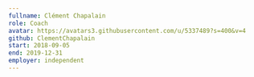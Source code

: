 ```yaml
---
fullname: Clément Chapalain
role: Coach
avatar: https://avatars3.githubusercontent.com/u/5337489?s=400&v=4
github: ClementChapalain
start: 2018-09-05
end: 2019-12-31
employer: independent
---
```

